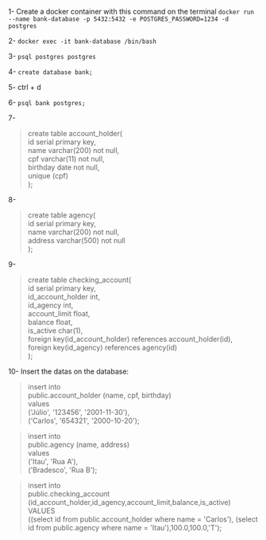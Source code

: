 1- Create a docker container with this command on the terminal `docker run --name bank-database -p 5432:5432 -e POSTGRES_PASSWORD=1234 -d postgres `

2- `docker exec -it bank-database /bin/bash`

3- `psql postgres postgres`

4- `create database bank;`

5- ctrl + d

6- `psql bank postgres;`

7-  
>create table account_holder(  
>id serial primary key,  
>name varchar(200) not null,  
>cpf varchar(11) not null,  
>birthday date not null,  
>unique (cpf)  
>);

8-  
>create table agency(  
>id serial primary key,  
>name varchar(200) not null,  
>address varchar(500) not null  
>);

9-
>create table checking_account(  
>id serial primary key,  
>id_account_holder int,  
>id_agency int,  
>account_limit float,  
>balance float,  
>is_active char(1),  
>foreign  key(id_account_holder) references account_holder(id),  
>foreign  key(id_agency) references agency(id)  
>);

10- Insert the datas on the database:
>insert into  
>public.account_holder (name, cpf, birthday)  
>values  
>('Júlio', '123456', '2001-11-30'),  
>('Carlos', '654321', '2000-10-20');

>insert into  
>public.agency (name, address)  
>values  
>('Itau', 'Rua A'),  
>('Bradesco', 'Rua B');

>insert into  
>public.checking_account (id_account_holder,id_agency,account_limit,balance,is_active)  
>VALUES  
>((select id from public.account_holder where name = 'Carlos'), (select id from public.agency where name = 'Itau'),100.0,100.0,'T');
	